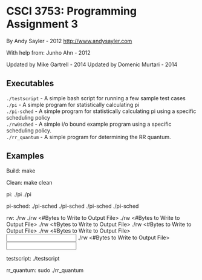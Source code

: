 CSCI 3753: Programming Assignment 3
===================================

By Andy Sayler - 2012
http://www.andysayler.com

With help from:
Junho Ahn - 2012

Updated by Mike Gartrell - 2014
Updated by Domenic Murtari - 2014

Executables
-----------
`./testscript` - A simple bash script for running a few sample test cases  
`./pi` - A simple program for statistically calculating pi  
`./pi-sched` - A simple program for statistically calculating pi using
             a specific scheduling policy  
`./rw0sched` - A simple i/o bound example program using a specific scheduling
             policy.  
`./rr_quantum` - A simple program for determining the RR quantum.  

Examples
--------
Build:
    make

Clean:
    make clean

pi:
    ./pi
    ./pi <Number of Iterations>

pi-sched:
    ./pi-sched
    ./pi-sched <Number of Iterations>
    ./pi-sched <Number of Iterations> <Scheduling Policy>
    ./pi-sched <Number of Iterations> <Scheduling Policy> <Processes to Fork>

rw:
    ./rw
    ./rw <#Bytes to Write to Output File>
    ./rw <#Bytes to Write to Output File> <Block Size>
    ./rw <#Bytes to Write to Output File> <Block Size> <Scheduling Policy>
    ./rw <#Bytes to Write to Output File> <Block Size> <Scheduling Policy> 
        <Processes to Fork>
    ./rw <#Bytes to Write to Output File> <Block Size> <Scheduling Policy> 
        <Processes to Fork> <Input Filename>
    ./rw <#Bytes to Write to Output File> <Block Size> <Scheduling Policy> 
        <Processes to Fork> <Input Filename> <Output Filename>

testscript:
    ./testscript

rr_quantum:
    sudo ./rr_quantum

